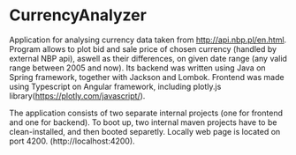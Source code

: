 # CurrencyAnalyzer

Application for analysing currency data taken from http://api.nbp.pl/en.html. 
Program allows to plot bid and sale price of chosen currency (handled by external NBP api), 
aswell as their differences, on given date range (any valid range between 2005 and now). 
Its backend was written using Java on Spring framework, together with Jackson and Lombok.
Frontend was made using Typescript on Angular framework, including plotly.js library(https://plotly.com/javascript/).

The application consists of two separate internal projects (one for frontend and one for backend).
To boot up, two internal maven projects have to be clean-installed, and then booted separetly.
Locally web page is located on port 4200. (http://localhost:4200).
